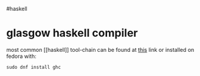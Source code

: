 #haskell
# glasgow haskell compiler
most common [[haskell]] tool-chain
can be found at [this](https://www.haskell.org/ghc/) link
or installed on fedora with:
```shell
sudo dnf install ghc
```
